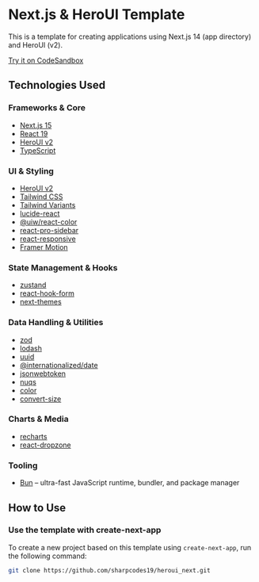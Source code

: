 # Next.js & HeroUI Template

This is a template for creating applications using Next.js 14 (app directory) and HeroUI (v2).

[Try it on CodeSandbox](https://githubbox.com/heroui-inc/heroui/next-app-template)

## Technologies Used

### Frameworks & Core

- [Next.js 15](https://nextjs.org/docs/getting-started)
- [React 19](https://react.dev/)
- [HeroUI v2](https://heroui.com/)
- [TypeScript](https://www.typescriptlang.org/)

### UI & Styling

- [HeroUI v2](https://heroui.com/)
- [Tailwind CSS](https://tailwindcss.com/)
- [Tailwind Variants](https://tailwind-variants.org)
- [lucide-react](https://lucide.dev/)
- [@uiw/react-color](https://github.com/uiwjs/react-color)
- [react-pro-sidebar](https://github.com/azouaoui-med/react-pro-sidebar)
- [react-responsive](https://github.com/contra/react-responsive)
- [Framer Motion](https://www.framer.com/motion/)

### State Management & Hooks

- [zustand](https://github.com/pmndrs/zustand)
- [react-hook-form](https://react-hook-form.com/)
- [next-themes](https://github.com/pacocoursey/next-themes)

### Data Handling & Utilities

- [zod](https://github.com/colinhacks/zod)
- [lodash](https://lodash.com/)
- [uuid](https://github.com/uuidjs/uuid)
- [@internationalized/date](https://react-spectrum.adobe.com/internationalized/date/)
- [jsonwebtoken](https://github.com/auth0/node-jsonwebtoken)
- [nuqs](https://github.com/47ng/nuqs)
- [color](https://github.com/Qix-/color)
- [convert-size](https://github.com/gagle/node-convert-size)

### Charts & Media

- [recharts](https://recharts.org/)
- [react-dropzone](https://react-dropzone.js.org/)

### Tooling

- [Bun](https://bun.sh/) – ultra-fast JavaScript runtime, bundler, and package manager

## How to Use

### Use the template with create-next-app

To create a new project based on this template using `create-next-app`, run the following command:

```bash
git clone https://github.com/sharpcodes19/heroui_next.git
```
